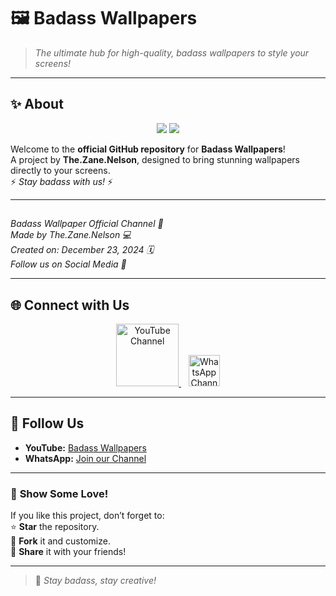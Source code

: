 # 🖼️ **Badass Wallpapers**  
> *The ultimate hub for high-quality, badass wallpapers to style your screens!*

---

## ✨ **About**
<p align="center">
  <img src="https://img.shields.io/badge/Version-1.0.0-blue?style=flat-square">
  <img src="https://img.shields.io/badge/Website-Created--On-December--23--2024-green?style=flat-square">
</p>

Welcome to the **official GitHub repository** for **Badass Wallpapers**!  
A project by **The.Zane.Nelson**, designed to bring stunning wallpapers directly to your screens.  
⚡ *Stay badass with us!* ⚡

---

## 
  <em>
    Badass Wallpaper Official Channel 🌟<br>
    Made by The.Zane.Nelson 💻<br>
    Created on: December 23, 2024 🗓️<br>
    Follow us on Social Media 🔗
  </em>
</p>

---

## 🌐 **Connect with Us**
<p align="center">
  <a href="https://www.youtube.com/@BadassWallpapers" target="_blank">
    <img src="https://upload.wikimedia.org/wikipedia/commons/4/42/YouTube_icon_%282013-2017%29.png" alt="YouTube Channel" width="100">
  </a>
  &nbsp;&nbsp;
  <a href="https://whatsapp.com/channel/0029VaivPm93QxRxq865UO1M" target="_blank">
    <img src="https://upload.wikimedia.org/wikipedia/commons/6/6b/WhatsApp.svg" alt="WhatsApp Channel" width="50">
  </a>
</p>

---

## 🌟 **Follow Us**
- **YouTube:** [Badass Wallpapers](https://www.youtube.com/@BadassWallpapers)  
- **WhatsApp:** [Join our Channel](https://whatsapp.com/channel/0029VaivPm93QxRxq865UO1M)

---

### 🚀 **Show Some Love!**
If you like this project, don’t forget to:  
⭐ **Star** the repository.  
🍴 **Fork** it and customize.  
💬 **Share** it with your friends!

---
> 🖤 *Stay badass, stay creative!*  
